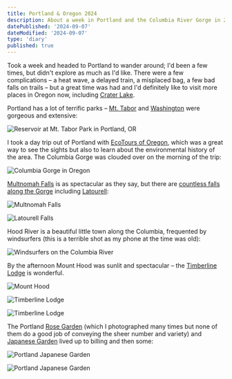 ```yaml
---
title: Portland & Oregon 2024
description: About a week in Portland and the Columbia River Gorge in 2024
datePublished: '2024-09-07'
dateModified: '2024-09-07'
type: 'diary'
published: true
---
```


Took a week and headed to Portland to wander around; I'd been a few times, but didn't explore as much as I'd like. There were a few complications – a heat wave, a delayed train, a misplaced bag, a few bad falls on trails – but a great time was had and I'd definitely like to visit more places in Oregon now, including [Crater Lake](https://www.nps.gov/crla/index.htm).

Portland has a lot of terrific parks – [Mt. Tabor](https://www.travelportland.com/attractions/mount-tabor-park/) and [Washington](https://explorewashingtonpark.org) were gorgeous and extensive:

![Reservoir at Mt. Tabor Park in Portland, OR](images/mount-tabor-reservoir.jpeg 'Reservoir at Mt. Tabor Park in Portland, OR')

I took a day trip out of Portland with [EcoTours of Oregon](https://www.tripadvisor.com/Attraction_Review-g52024-d783914-Reviews-Eco_Tours_of_Oregon-Portland_Oregon.html), which was a great way to see the sights but also to learn about the environmental history of the area. The Columbia Gorge was clouded over on the morning of the trip:

![Columbia Gorge in Oregon](images/cloudy-gorge.jpeg 'Columbia River Gorge')

[Multnomah Falls](https://www.fs.usda.gov/recarea/crgnsa/recarea/?recid=30026) is as spectacular as they say, but there are [countless falls along the Gorge](https://www.hood-gorge.com/how-to-guide--waterfall-corridor) including [Latourell](https://www.oregonhikers.org/field_guide/Latourell_Falls_Loop_Hike):

![Multnomah Falls](images/multnomah-falls.jpeg 'Multnomah Falls')

![Latourell Falls](images/latourell-falls.jpeg 'Latourell Falls')

Hood River is a beautiful little town along the Columbia, frequented by windsurfers (this is a terrible shot as my phone at the time was old):

![Windsurfers on the Columbia River](images/hood-river-windsurfers.jpeg)

By the afternoon Mount Hood was sunlit and spectacular – the [Timberline Lodge](https://www.timberlinelodge.com) is wonderful.

![Mount Hood](images/mount-hood.jpeg)

![Timberline Lodge](images/timberline-pillar.jpeg)

![Timberline Lodge](images/timberline-interior.jpeg)

The Portland [Rose Garden](https://www.portland.gov/parks/washington-park-international-rose-test-garden) (which I photographed many times but none of them do a good job of conveying the sheer number and variety) and [Japanese Garden](https://japanesegarden.org) lived up to billing and then some:

![Portland Japanese Garden](images/portland-japanese-garden-01.jpeg)

![Portland Japanese Garden](images/portland-japanese-garden-02.jpeg)
